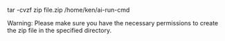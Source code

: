 tar -cvzf zip file.zip /home/ken/ai-run-cmd

Warning: Please make sure you have the necessary permissions to create the zip file in the specified directory.
